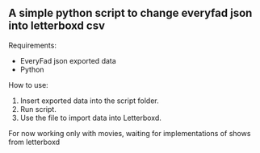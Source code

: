 ## A simple python script to change everyfad json into letterboxd csv

Requirements:
 - EveryFad json exported data
 - Python

How to use:
 1. Insert exported data into the script folder.
 2. Run script.
 3. Use the file to import data into Letterboxd.

For now working only with movies, waiting for implementations of shows from letterboxd